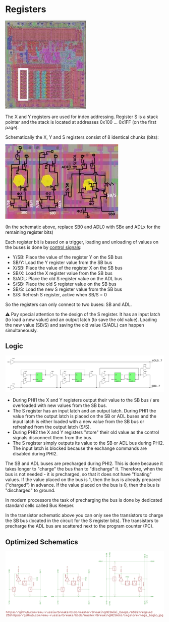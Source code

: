 # Registers

![6502_locator_regs](/BreakingNESWiki/imgstore/6502/6502_locator_regs.jpg)

The X and Y registers are used for index addressing. Register S is a stack pointer and the stack is located at addresses 0x100 ... 0x1FF (on the first page).

Schematically the X, Y and S registers consist of 8 identical chunks (bits):

![regs_tran](/BreakingNESWiki/imgstore/6502/regs_tran.jpg)

(In the schematic above, replace SB0 and ADL0 with SBx and ADLx for the remaining register bits)

Each register bit is based on a trigger, loading and unloading of values on the buses is done by [control signals](context_control.md):
- Y/SB: Place the value of the register Y on the SB bus
- SB/Y: Load the Y register value from the SB bus
- X/SB: Place the value of the register X on the SB bus
- SB/X: Load the X register value from the SB bus
- S/ADL: Place the old S register value on the ADL bus
- S/SB: Place the old S register value on the SB bus
- SB/S: Load the new S register value from the SB bus
- S/S: Refresh S register, active when SB/S = 0

So the registers can only connect to two buses: SB and ADL.

:warning: Pay special attention to the design of the S register. It has an input latch (to load a new value) and an output latch (to save the old value). Loading the new value (SB/S) and saving the old value (S/ADL) can happen simultaneously.

## Logic

![regs_logic](/BreakingNESWiki/imgstore/6502/regs_logic.jpg)

- During PHI1 the X and Y registers output their value to the SB bus / are overloaded with new values from the SB bus.
- The S register has an input latch and an output latch. During PHI1 the value from the output latch is placed on the SB or ADL buses and the input latch is either loaded with a new value from the SB bus or refreshed from the output latch (S/S).
- During PHI2 the X and Y registers "store" their old value as the control signals disconnect them from the bus.
- The S register simply outputs its value to the SB or ADL bus during PHI2. The input latch is blocked because the exchange commands are disabled during PHI2.

The SB and ADL buses are precharged during PHI2. This is done because it takes longer to "charge" the bus than to "discharge" it. Therefore, when the bus is not needed - it is precharged, so that it does not have "floating" values.
If the value placed on the bus is 1, then the bus is already prepared ("charged") in advance. If the value placed on the bus is 0, then the bus is "discharged" to ground.

In modern processors the task of precharging the bus is done by dedicated standard cells called Bus Keeper.

In the transistor schematic above you can only see the transistors to charge the SB bus (located in the circuit for the S register bits). The transistors to precharge the ADL bus are scattered next to the program counter (PC).

## Optimized Schematics

![25_regs_logic](/BreakingNESWiki/imgstore/6502/ttlworks/25_regs_logic.png)
